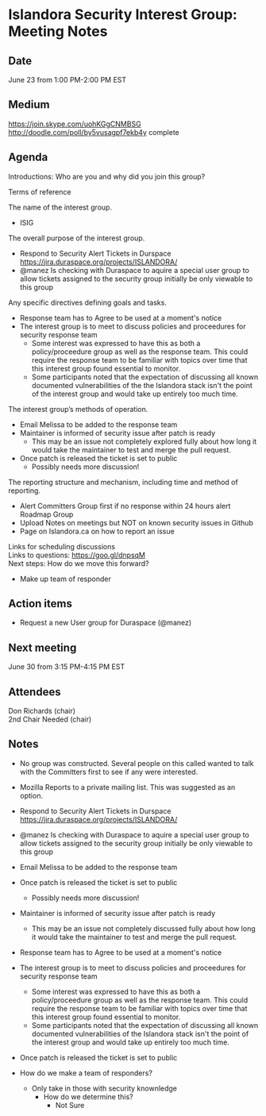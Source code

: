 # Islandora Security Interest Group: Meeting Notes

## Date

June 23 from 1:00 PM-2:00 PM EST

## Medium

https://join.skype.com/uohKGgCNMBSG <br/>
http://doodle.com/poll/by5vusagpf7ekb4y complete<br/>

## Agenda

Introductions: Who are you and why did you join this group? <br/>

Terms of reference <br/>

The name of the interest group. <br/>
* ISIG

The overall purpose of the interest group. <br/>
* Respond to Security Alert Tickets in Durspace https://jira.duraspace.org/projects/ISLANDORA/
* @manez Is checking with Duraspace to aquire a special user group to allow tickets assigned to the security group initially be only viewable to this group

Any specific directives defining goals and tasks. <br/>
* Response team has to Agree to be used at a moment's notice
* The interest group is to meet to discuss policies and proceedures for security response team
  * Some interest was expressed to have this as both a policy/proceedure group as well as the response team. This could require the response team to be familiar with topics over time that this interest group found essential to monitor.
  * Some participants noted that the expectation of discussing all known documented vulnerabilities of the the Islandora stack isn't the point of the interest group and would take up entirely too much time.

The interest group’s methods of operation. <br/>
* Email Melissa to be added to the response team
* Maintainer is informed of security issue after patch is ready
  * This may be an issue not completely explored fully about how long it would take the maintainer to test and merge the pull request.
* Once patch is released the ticket is set to public
  * Possibly needs more discussion!

The reporting structure and mechanism, including time and method of reporting. <br/>
* Alert Committers Group first if no response within 24 hours alert Roadmap Group
* Upload Notes on meetings but NOT on known security issues in Github
* Page on Islandora.ca on how to report an issue

Links for scheduling discussions <br/>
Links to questions: https://goo.gl/dnpsqM  <br/>
Next steps: How do we move this forward? <br/>
* Make up team of responder

## Action items
* Request a new User group for Duraspace (@manez) 

## Next meeting
June 30 from 3:15 PM-4:15 PM EST

## Attendees
Don Richards (chair) <br/>
2nd Chair Needed (chair) <br/>


## Notes
* No group was constructed. Several people on this called wanted to talk with the Committers first to see if any were interested.
* Mozilla Reports to a private mailing list. This was suggested as an option. 
* Respond to Security Alert Tickets in Durspace https://jira.duraspace.org/projects/ISLANDORA/
* @manez Is checking with Duraspace to aquire a special user group to allow tickets assigned to the security group initially be only viewable to this group
* Email Melissa to be added to the response team
* Once patch is released the ticket is set to public
  * Possibly needs more discussion!
* Maintainer is informed of security issue after patch is ready
  * This may be an issue not completely discussed fully about how long it would take the maintainer to test and merge the pull request.
* Response team has to Agree to be used at a moment's notice

* The interest group is to meet to discuss policies and proceedures for security response team
  * Some interest was expressed to have this as both a policy/proceedure group as well as the response team. This could require the response team to be familiar with topics over time that this interest group found essential to monitor.
  * Some participants noted that the expectation of discussing all known documented vulnerabilities of the Islandora stack isn't the point of the interest group and would take up entirely too much time.

* Once patch is released the ticket is set to public
* How do we make a team of responders? 
  * Only take in those with security knownledge
    * How do we determine this? 
      * Not Sure
